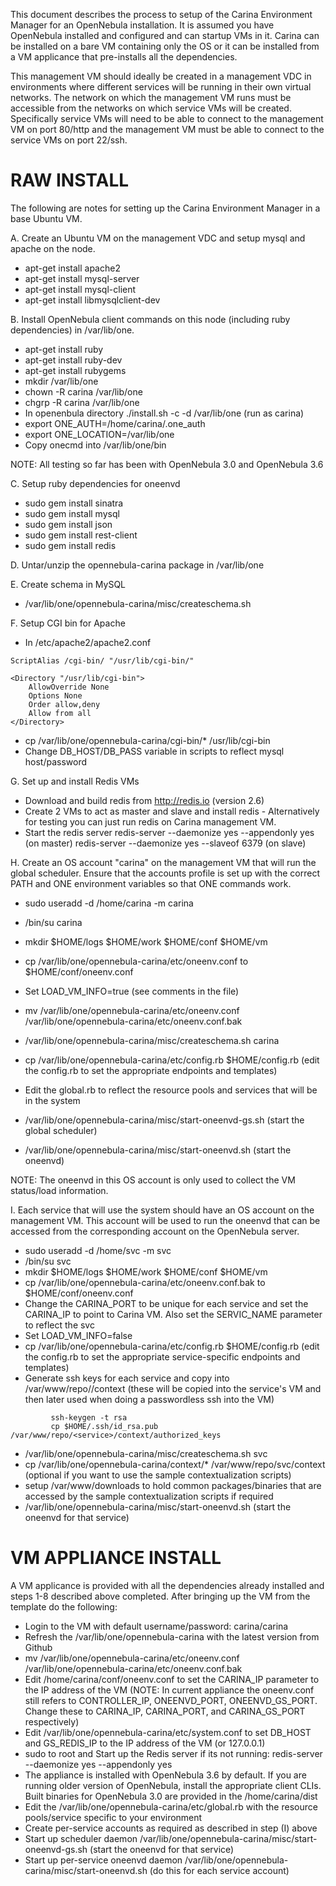 
This document describes the process to setup of the Carina Environment 
Manager for an OpenNebula installation. It is assumed you have OpenNebula
installed and configured and can startup VMs in it. Carina can be installed
on a bare VM containing only the OS or it can be installed from a VM
applicance that pre-installs all the dependencies. 

This management VM should ideally be created in a management VDC in 
environments where different services will be running in their own virtual
networks.  The network on which the management VM runs must be accessible 
from the  networks on which service VMs will be created.  Specifically 
service VMs 
will need to be able to connect to the management VM on port 80/http and the 
management VM must be able to connect to the service VMs on port 22/ssh.

RAW INSTALL
===========

The following are notes for setting up the Carina Environment Manager in a 
base Ubuntu VM. 

A. Create an Ubuntu VM on the management VDC and setup mysql and apache on 
   the node.

  * apt-get install apache2
  * apt-get install mysql-server
  * apt-get install mysql-client
  * apt-get install libmysqlclient-dev 

B. Install OpenNebula client commands on this node (including ruby dependencies) in /var/lib/one. 

   * apt-get install ruby
   * apt-get install ruby-dev
   * apt-get install rubygems
   * mkdir /var/lib/one
   * chown -R carina /var/lib/one
   * chgrp -R carina /var/lib/one
   * In openenbula directory ./install.sh -c -d /var/lib/one (run as carina)
   * export ONE_AUTH=/home/carina/.one_auth
   * export ONE_LOCATION=/var/lib/one
   * Copy onecmd into /var/lib/one/bin

NOTE: All testing so far has been with OpenNebula 3.0 and OpenNebula 3.6

C. Setup ruby dependencies for oneenvd

   * sudo gem install sinatra
   * sudo gem install mysql
   * sudo gem install json
   * sudo gem install rest-client
   * sudo gem install redis

D. Untar/unzip the opennebula-carina package in /var/lib/one

E. Create schema in MySQL

  * /var/lib/one/opennebula-carina/misc/createschema.sh 

F. Setup CGI bin for Apache

  * In /etc/apache2/apache2.conf

~~~
ScriptAlias /cgi-bin/ "/usr/lib/cgi-bin/"

<Directory "/usr/lib/cgi-bin">
    AllowOverride None
    Options None
    Order allow,deny
    Allow from all
</Directory>
~~~


   *  cp /var/lib/one/opennebula-carina/cgi-bin/* /usr/lib/cgi-bin
   *  Change DB_HOST/DB_PASS variable in scripts to reflect mysql host/password 


G. Set up and install Redis VMs

   * Download and build redis from http://redis.io (version 2.6)
   * Create 2 VMs to act as master and slave and install redis - Alternatively for testing you can just run redis on Carina management VM.
   * Start the redis server
         redis-server --daemonize yes --appendonly yes (on master)
         redis-server --daemonize yes --slaveof  <masterip> 6379 (on slave)

H. Create an OS account "carina"  on the management VM that will run the 
   global scheduler. Ensure that the accounts profile is set up with
   the correct PATH and ONE environment variables so that ONE commands work.

   * sudo useradd -d /home/carina -m carina
   * /bin/su carina
   * mkdir $HOME/logs $HOME/work $HOME/conf $HOME/vm
   * cp /var/lib/one/opennebula-carina/etc/oneenv.conf to $HOME/conf/oneenv.conf
   * Set LOAD_VM_INFO=true (see comments in the file)
   *  mv /var/lib/one/opennebula-carina/etc/oneenv.conf  /var/lib/one/opennebula-carina/etc/oneenv.conf.bak
   * /var/lib/one/opennebula-carina/misc/createschema.sh  carina
   * cp /var/lib/one/opennebula-carina/etc/config.rb $HOME/config.rb
    (edit the config.rb to set the appropriate endpoints and templates)
   * Edit the global.rb to reflect the resource pools and services that will be in the system

   *  /var/lib/one/opennebula-carina/misc/start-oneenvd-gs.sh (start the global scheduler)
   * /var/lib/one/opennebula-carina/misc/start-oneenvd.sh (start the oneenvd)


NOTE: The oneenvd in this OS account is only used to collect the VM status/load
information.

I. Each service that will use the system should have an OS account on the
management VM. This account will be used to run the oneenvd that can be 
accessed from the corresponding account on the OpenNebula server.

   * sudo useradd -d /home/svc -m svc
   * /bin/su svc
   * mkdir $HOME/logs $HOME/work $HOME/conf $HOME/vm
   * cp /var/lib/one/opennebula-carina/etc/oneenv.conf.bak to $HOME/conf/oneenv.conf
   * Change the CARINA_PORT to be unique for each service and set the CARINA_IP to point to Carina VM. Also set the SERVIC_NAME parameter to reflect the svc
   * Set LOAD_VM_INFO=false 
   * cp /var/lib/one/opennebula-carina/etc/config.rb $HOME/config.rb
    (edit the config.rb to set the appropriate service-specific endpoints and 
    templates)
   *  Generate ssh keys for each service and copy into /var/www/repo/<service>/context (these will be copied into the service's VM and then later used when doing a passwordless ssh into the VM)

~~~
         ssh-keygen -t rsa
         cp $HOME/.ssh/id_rsa.pub /var/www/repo/<service>/context/authorized_keys
~~~

   *  /var/lib/one/opennebula-carina/misc/createschema.sh svc
   *  cp /var/lib/one/opennebula-carina/context/*  /var/www/repo/svc/context (optional if you want to use the sample contextualization scripts)
   * setup /var/www/downloads to hold common packages/binaries that are 
   accessed by the sample contextualization scripts if required
   * /var/lib/one/opennebula-carina/misc/start-oneenvd.sh (start the oneenvd for that service)

VM APPLIANCE INSTALL
====================

A VM applicance is provided with all the dependencies already installed and
steps 1-8 described above completed. After bringing up the VM from the 
template do the following:

* Login to the VM with default username/password: carina/carina
* Refresh the /var/lib/one/opennebula-carina with the latest version from
  Github
*  mv /var/lib/one/opennebula-carina/etc/oneenv.conf  /var/lib/one/opennebula-carina/etc/oneenv.conf.bak
* Edit /home/carina/conf/oneenv.conf to set the CARINA_IP parameter to 
  the IP address of the VM (NOTE: In current appliance the oneenv.conf still refers to CONTROLLER_IP, ONEENVD_PORT, ONEENVD_GS_PORT. Change these to CARINA_IP, CARINA_PORT, and CARINA_GS_PORT respectively)
* Edit /var/lib/one/opennebula-carina/etc/system.conf to set DB_HOST and 
  GS_REDIS_IP to the IP address of the VM (or 127.0.0.1)
* sudo to root and Start up the Redis server if its not running:
         redis-server --daemonize yes --appendonly yes 
* The appliance is installed with OpenNebula 3.6 by default. If you are
  running older version of OpenNebula, install the appropriate client CLIs.
  Built binaries for OpenNebula 3.0 are provided in the /home/carina/dist
* Edit the /var/lib/one/opennebula-carina/etc/global.rb with the resource 
  pools/service specific to your environment
* Create per-service accounts as required as described in step (I) above
* Start up scheduler daemon /var/lib/one/opennebula-carina/misc/start-oneenvd-gs.sh (start the oneenvd for that service)
* Start up per-service oneenvd daemon /var/lib/one/opennebula-carina/misc/start-oneenvd.sh (do this for each service account)

